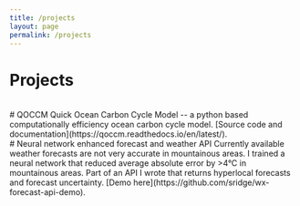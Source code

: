 ```yaml
---
title: /projects
layout: page
permalink: /projects
---
```

# Projects
<br />
# QOCCM
Quick Ocean Carbon Cycle Model -- a python based computationally efficiency ocean carbon cycle model. [Source code and documentation](https://qoccm.readthedocs.io/en/latest/).
<br />
# Neural network enhanced forecast and weather API
Currently available weather forecasts are not very accurate in mountainous areas. I trained a neural network that reduced average absolute error by >4°C in mountainous areas. Part of an API I wrote that returns hyperlocal forecasts and forecast uncertainty. [Demo here](https://github.com/sridge/wx-forecast-api-demo).
